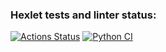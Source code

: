 ### Hexlet tests and linter status:
[![Actions Status](https://github.com/marinavasyukova/python-project-83/workflows/hexlet-check/badge.svg)](https://github.com/marinavasyukova/python-project-83/actions) [![Python CI](https://github.com/marinavasyukova/python-project-83/actions/workflows/pyci.yml/badge.svg)](https://github.com/marinavasyukova/python-project-83/actions/workflows/pyci.yml) 